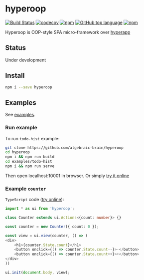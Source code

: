 # hyperoop

[![Build Status](https://travis-ci.org/algebraic-brain/hyperoop.svg?branch=master)](https://travis-ci.org/algebraic-brain/hyperoop)
[![codecov](https://codecov.io/gh/algebraic-brain/hyperoop/branch/master/graph/badge.svg)](https://codecov.io/gh/algebraic-brain/hyperoop)
[![npm](https://img.shields.io/npm/v/hyperoop.svg)](https://www.npmjs.com/package/hyperoop)
[![GitHub top language](https://img.shields.io/github/languages/top/algebraic-brain/hyperoop.svg)](https://github.com/algebraic-brain/hyperoop)
[![npm](https://img.shields.io/npm/dt/hyperoop.svg)](https://www.npmjs.com/package/hyperoop)

Hyperoop is OOP-style SPA micro-framework over [hyperapp](https://github.com/jorgebucaran/hyperapp)

## Status

Under development

## Install

```bash
npm i --save hyperoop
```

## Examples

See [examples](https://github.com/algebraic-brain/hyperoop/tree/master/examples).

### Run example

To run `todo-hist` example:

```bash
git clone https://github.com/algebraic-brain/hyperoop
cd hyperoop
npm i && npm run build
cd examples/todo-hist
npm i && npm run serve
```

Then open localhost:10001 in browser. Or simply [try it online](https://codepen.io/algebrain/pen/GwZWLg)

### Example `counter`

`TypeScript` code ([try online](https://codepen.io/algebrain/pen/OaNgMv)):

```typescript
import * as ui from 'hyperoop';

class Counter extends ui.Actions<{count: number}> {}

const counter = new Counter({ count: 0 });

const view = ui.view(counter, () => (
<div>
    <h1>{counter.State.count}</h1>
    <button onclick={() => counter.State.count--}>-</button>
    <button onclick={() => counter.State.count++}>+</button>
</div>
))

ui.init(document.body, view);
```

